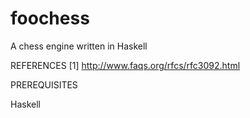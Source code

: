 # foochess
A chess engine written in Haskell

REFERENCES
[1]  http://www.faqs.org/rfcs/rfc3092.html


PREREQUISITES

Haskell



